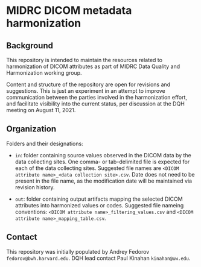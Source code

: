 # MIDRC DICOM metadata harmonization

## Background

This repository is intended to maintain the resources related to harmonization of DICOM attributes as part of MIDRC Data Quality and Harmonization working group.

Content and structure of the repository are open for revisions and suggestions. This is just an experiment in an attempt to improve communication between the parties involved in the harmonization effort, and facilitate visibility into the current status, per discussion at the DQH meeting on August 11, 2021.

## Organization

Folders and their designations:

* `in`: folder containing source values observed in the DICOM data by the data collecting sites. One comma- or tab-delimited file is expected for each of the data collecting sites. Suggested file names are `<DICOM attribute name>_<data collection site>.csv`. Date does not need to be present in the file name, as the modification date will be maintained via revision history.

* `out`: folder containing output artifacts mapping the selected DICOM attributes into harmonized values or codes. Suggested file nameing conventions: `<DICOM attribute name>_filtering_values.csv` and `<DICOM attribute name>_mapping_table.csv`.

## Contact

This repository was initially populated by Andrey Fedorov `fedorov@bwh.harvard.edu`. DQH lead contact Paul Kinahan `kinahan@uw.edu`.